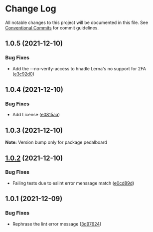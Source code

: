 # Change Log

All notable changes to this project will be documented in this file.
See [Conventional Commits](https://conventionalcommits.org) for commit guidelines.

## 1.0.5 (2021-12-10)


### Bug Fixes

* Add the --no-verify-access to hnadle Lerna's no support for 2FA ([e3c92d0](https://github.com/mbarzeev/pedalboard/commit/e3c92d059efac1043c9ebcf29779821898ccb4f5))





## 1.0.4 (2021-12-10)


### Bug Fixes

* Add License ([e0815aa](https://github.com/mbarzeev/pedalboard/commit/e0815aa8fe89cc1e03ff85fe5689a58794c11eec))





## 1.0.3 (2021-12-10)

**Note:** Version bump only for package pedalboard





## [1.0.2](https://github.com/mbarzeev/pedalboard/compare/v1.0.1...v1.0.2) (2021-12-10)


### Bug Fixes

* Failing tests due to eslint error menssage match ([e0cd89d](https://github.com/mbarzeev/pedalboard/commit/e0cd89d8aca7374b7378c3c1e8755d1009ea1332))





## 1.0.1 (2021-12-09)


### Bug Fixes

* Rephrase the lint error message ([3d97624](https://github.com/mbarzeev/pedalboard/commit/3d97624d2129e0af6545ce4262948aa41aea0cbe))
